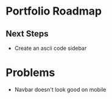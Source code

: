 # Portfolio Roadmap

## Next Steps

- Create an ascii code sidebar

# Problems

- Navbar doesn't look good on mobile
